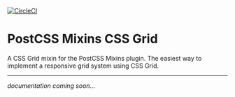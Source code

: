 [![CircleCI](https://circleci.com/gh/trevonerd/postcss-mixins-css-grid.svg?style=svg)](https://circleci.com/gh/trevonerd/postcss-mixins-css-grid)

# PostCSS Mixins CSS Grid

A CSS Grid mixin for the PostCSS Mixins plugin. The easiest way to implement a responsive grid system using CSS Grid.

---

_documentation coming soon..._
